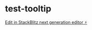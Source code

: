 # test-tooltip

[Edit in StackBlitz next generation editor ⚡️](https://stackblitz.com/~/github.com/abelo-dev/test-tooltip)
